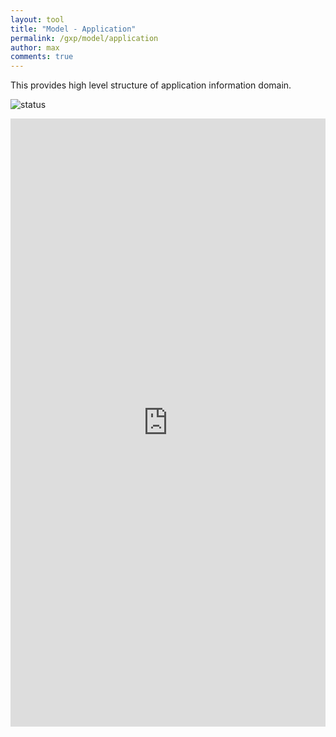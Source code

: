 ```yaml
---
layout: tool
title: "Model - Application"
permalink: /gxp/model/application
author: max
comments: true
---
```


This provides high level structure of application information domain.

![status](https://img.shields.io/badge/status-draft-red)

<iframe
  frameborder="0"
  style="width:100%;height:973px;"
  src="https://viewer.diagrams.net/#Uhttps%3A%2F%2Fdrive.google.com%2Fuc%3Fid%3D1U2F9H_Wdf3dO9znYtcQr5SAAKlZmS8e1">
</iframe>
